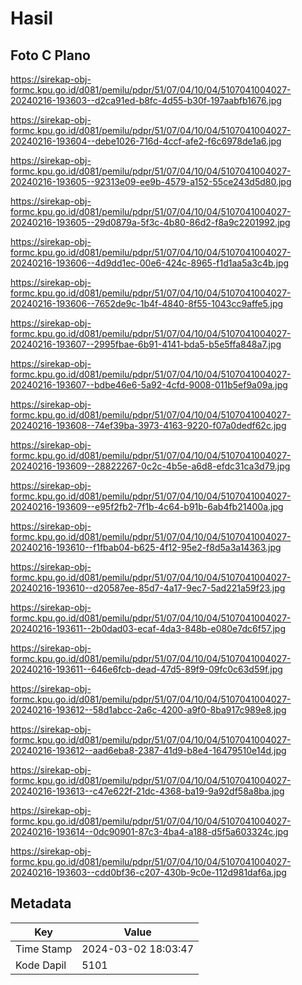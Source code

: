 # Hasil

## Foto C Plano

https://sirekap-obj-formc.kpu.go.id/d081/pemilu/pdpr/51/07/04/10/04/5107041004027-20240216-193603--d2ca91ed-b8fc-4d55-b30f-197aabfb1676.jpg

https://sirekap-obj-formc.kpu.go.id/d081/pemilu/pdpr/51/07/04/10/04/5107041004027-20240216-193604--debe1026-716d-4ccf-afe2-f6c6978de1a6.jpg

https://sirekap-obj-formc.kpu.go.id/d081/pemilu/pdpr/51/07/04/10/04/5107041004027-20240216-193605--92313e09-ee9b-4579-a152-55ce243d5d80.jpg

https://sirekap-obj-formc.kpu.go.id/d081/pemilu/pdpr/51/07/04/10/04/5107041004027-20240216-193605--29d0879a-5f3c-4b80-86d2-f8a9c2201992.jpg

https://sirekap-obj-formc.kpu.go.id/d081/pemilu/pdpr/51/07/04/10/04/5107041004027-20240216-193606--4d9dd1ec-00e6-424c-8965-f1d1aa5a3c4b.jpg

https://sirekap-obj-formc.kpu.go.id/d081/pemilu/pdpr/51/07/04/10/04/5107041004027-20240216-193606--7652de9c-1b4f-4840-8f55-1043cc9affe5.jpg

https://sirekap-obj-formc.kpu.go.id/d081/pemilu/pdpr/51/07/04/10/04/5107041004027-20240216-193607--2995fbae-6b91-4141-bda5-b5e5ffa848a7.jpg

https://sirekap-obj-formc.kpu.go.id/d081/pemilu/pdpr/51/07/04/10/04/5107041004027-20240216-193607--bdbe46e6-5a92-4cfd-9008-011b5ef9a09a.jpg

https://sirekap-obj-formc.kpu.go.id/d081/pemilu/pdpr/51/07/04/10/04/5107041004027-20240216-193608--74ef39ba-3973-4163-9220-f07a0dedf62c.jpg

https://sirekap-obj-formc.kpu.go.id/d081/pemilu/pdpr/51/07/04/10/04/5107041004027-20240216-193609--28822267-0c2c-4b5e-a6d8-efdc31ca3d79.jpg

https://sirekap-obj-formc.kpu.go.id/d081/pemilu/pdpr/51/07/04/10/04/5107041004027-20240216-193609--e95f2fb2-7f1b-4c64-b91b-6ab4fb21400a.jpg

https://sirekap-obj-formc.kpu.go.id/d081/pemilu/pdpr/51/07/04/10/04/5107041004027-20240216-193610--f1fbab04-b625-4f12-95e2-f8d5a3a14363.jpg

https://sirekap-obj-formc.kpu.go.id/d081/pemilu/pdpr/51/07/04/10/04/5107041004027-20240216-193610--d20587ee-85d7-4a17-9ec7-5ad221a59f23.jpg

https://sirekap-obj-formc.kpu.go.id/d081/pemilu/pdpr/51/07/04/10/04/5107041004027-20240216-193611--2b0dad03-ecaf-4da3-848b-e080e7dc6f57.jpg

https://sirekap-obj-formc.kpu.go.id/d081/pemilu/pdpr/51/07/04/10/04/5107041004027-20240216-193611--646e6fcb-dead-47d5-89f9-09fc0c63d59f.jpg

https://sirekap-obj-formc.kpu.go.id/d081/pemilu/pdpr/51/07/04/10/04/5107041004027-20240216-193612--58d1abcc-2a6c-4200-a9f0-8ba917c989e8.jpg

https://sirekap-obj-formc.kpu.go.id/d081/pemilu/pdpr/51/07/04/10/04/5107041004027-20240216-193612--aad6eba8-2387-41d9-b8e4-16479510e14d.jpg

https://sirekap-obj-formc.kpu.go.id/d081/pemilu/pdpr/51/07/04/10/04/5107041004027-20240216-193613--c47e622f-21dc-4368-ba19-9a92df58a8ba.jpg

https://sirekap-obj-formc.kpu.go.id/d081/pemilu/pdpr/51/07/04/10/04/5107041004027-20240216-193614--0dc90901-87c3-4ba4-a188-d5f5a603324c.jpg

https://sirekap-obj-formc.kpu.go.id/d081/pemilu/pdpr/51/07/04/10/04/5107041004027-20240216-193603--cdd0bf36-c207-430b-9c0e-112d981daf6a.jpg


## Metadata

| Key        | Value               |
| ---------- | ------------------- |
| Time Stamp | 2024-03-02 18:03:47 |
| Kode Dapil | 5101                |



